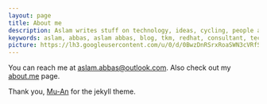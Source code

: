 ```yaml
---
layout: page
title: About me
description: Aslam writes stuff on technology, ideas, cycling, people and so on. You can read them here. Enjoy your reads. 
keywords: aslam, abbas, aslam abbas, blog, tkm, redhat, consultant, tech, cloud, cycling, tips, ideas, innovation, engineer, kerala
picture: https://lh3.googleusercontent.com/u/0/d/0BwzDnRSrxRoaSWN3cVRfSkNHOWM=s1600-k-iv1
---
```


You can reach me at [aslam.abbas@outlook.com](mail:aslam.abbas@outlook.com). Also check out my [about.me](http://about.me/aslamabbas) page. 

Thank you, [Mu-An](http://muan.co) for the jekyll theme. 
